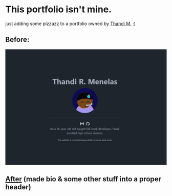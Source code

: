 # This portfolio isn't mine.
just adding some pizzazz to a portfolio owned by [Thandi M.](https://github.com/RealStr1ke) :)

## Before:

![before](./assets/md-assets/before.png)

## [After](https://zachltech.github.io/FakeStr1ke.github.io/) (made bio & some other stuff into a proper header)

